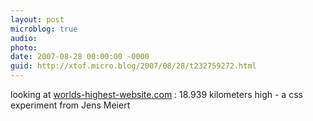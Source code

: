 ```yaml
---
layout: post
microblog: true
audio: 
photo: 
date: 2007-08-28 00:00:00 -0000
guid: http://xtof.micro.blog/2007/08/28/t232759272.html
---
```

looking at [worlds-highest-website.com](http://worlds-highest-website.com/) : 18.939 kilometers high - a css experiment from Jens Meiert
